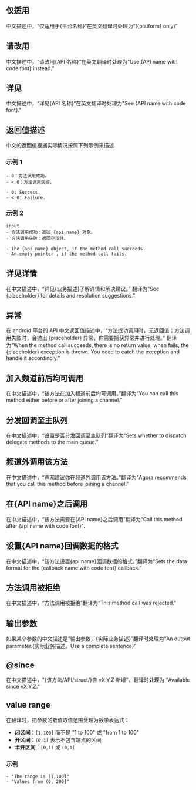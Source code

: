 ## 仅适用

中文描述中，“仅适用于{平台名称}“在英文翻译时处理为“({platform} only)”

## 请改用

中文描述中，“请改用{API 名称}”在英文翻译时处理为“Use {API name with code font} instead.”

## 详见

中文描述中，“详见{API 名称}“在英文翻译时处理为"See {API name with code font}."

## 返回值描述

中文的返回值根据实际情况按照下列示例来描述

### 示例 1

```input
- 0：方法调用成功。
- < 0：方法调用失败。
```

```output
- 0: Success.
- < 0: Failure.
```

### 示例 2

```
input
- 方法调用成功：返回 {api name} 对象。
- 方法调用失败：返回空指针。
```

```output
- The {api name} object, if the method call succeeds.
- An empty pointer , if the method call fails.
```

## 详见详情

在中文描述中，“详见{业务描述}了解详情和解决建议。” 翻译为“See {placeholder} for details and resolution suggestions.”

## 异常

在 android 平台的 API 中文返回值描述中，“方法成功调用时，无返回值；方法调用失败时，会抛出 {placeholder} 异常，你需要捕获异常并进行处理。” 翻译为“When the method call succeeds, there is no return value; when fails, the {placeholder} exception is thrown. You need to catch the exception and handle it accordingly.”

## 加入频道前后均可调用

在中文描述中，“该方法在加入频道前后均可调用。”翻译为“You can call this method either before or after joining a channel.”

## 分发回调至主队列

在中文描述中，“设置是否分发回调至主队列”翻译为“Sets whether to dispatch delegate methods to the main queue.”

## 频道外调用该方法

在中文描述中，“声网建议你在频道外调用该方法。”翻译为“Agora recommends that you call this method before joining a channel.”

## 在{API name}之后调用

在中文描述中，“该方法需要在{API name}之后调用”翻译为“Call this method after {api name with code font}".

## 设置{API name}回调数据的格式

在中文描述中，“该方法设置{api name}回调数据的格式。”翻译为“Sets the data format for the {callback name with code font} callback.”

## 方法调用被拒绝

在中文描述中，“方法调用被拒绝”翻译为“This method call was rejected."

## 输出参数

如果某个参数的中文描述是“输出参数，{实际业务描述}”翻译时处理为“An output parameter.{实际业务描述。Use a complete sentence}”

## @since

在中文描述中，"{该方法/API/struct/}自 vX.Y.Z 新增"，翻译时处理为 “Available since vX.Y.Z.”

## value range

在翻译时，把参数的数值取值范围处理为数学表达式：

-   **闭区间**：`[1,100]` 而不是 "1 to 100" 或 "from 1 to 100"
-   **开区间**：`(0,1)` 表示不包含端点的区间
-   **半开区间**：`[0,1)` 或 `(0,1]`

### 示例

```
- "The range is [1,100]"
- "Values from (0, 200]"
```
